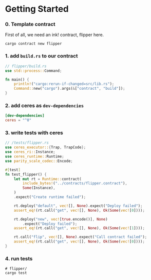# Getting Started


### 0. Template contract

First of all, we need an ink! contract, flipper here.

```
cargo contract new flipper
```


### 1. add `build.rs` to our contract

```rust
// flipper/build.rs
use std::process::Command;

fn main() {
    println!("cargo:rerun-if-changed=src/lib.rs");
    Command::new("cargo").args(&["contract", "build"]);
}
```


### 2. add ceres as `dev-dependencies`

```toml
[dev-dependencies]
ceres = "^0"
```


### 3. write tests with ceres

```rust
// /tests/flipper.rs
use ceres_executor::{Trap, TrapCode};
use ceres_ri::Instance;
use ceres_runtime::Runtime;
use parity_scale_codec::Encode;

#[test]
fn test_flipper() {
    let mut rt = Runtime::contract(
        include_bytes!("../contracts/flipper.contract"),
        Some(Instance),
    )
    .expect("Create runtime failed");

    rt.deploy("default", vec![], None).expect("Deploy failed");
    assert_eq!(rt.call("get", vec![], None), Ok(Some(vec![0])));

    rt.deploy("new", vec![true.encode()], None)
        .expect("Deploy failed");
    assert_eq!(rt.call("get", vec![], None), Ok(Some(vec![1])));

    rt.call("flip", vec![], None).expect("Call contract failed");
    assert_eq!(rt.call("get", vec![], None), Ok(Some(vec![0])));
}
```

### 4. run tests

```
# flipper/
cargo test
```
